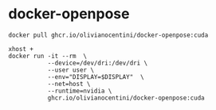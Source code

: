 # docker-openpose
```
docker pull ghcr.io/olivianocentini/docker-openpose:cuda
```
```
xhost +
docker run -it --rm  \
           --device=/dev/dri:/dev/dri \
           --user user \
           --env="DISPLAY=$DISPLAY"  \
           --net=host \
           --runtime=nvidia \
           ghcr.io/olivianocentini/docker-openpose:cuda
 ```          
           
           


